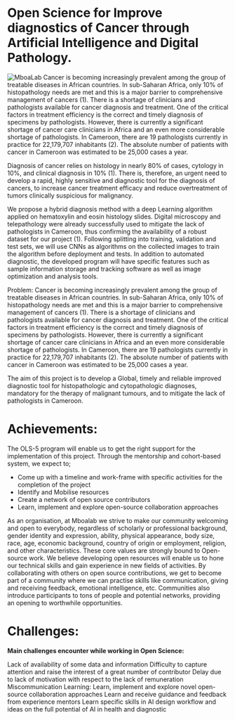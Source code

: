 # **Open Science for Improve diagnostics of Cancer through Artificial Intelligence and Digital Pathology.**

![MboaLab](https://avatars.githubusercontent.com/u/62905422?s=200&v=4)
Cancer is becoming increasingly prevalent among the group of treatable diseases in African countries. In sub-Saharan Africa, only 10% of histopathology needs are met and this is a major barrier to comprehensive management of cancers (1). There is a shortage of clinicians and pathologists available for cancer diagnosis and treatment. One of the critical factors in treatment efficiency is the correct and timely diagnosis of specimens by pathologists. However, there is currently a significant shortage of cancer care clinicians in Africa and an even more considerable shortage of pathologists. In Cameroon, there are 19 pathologists currently in practice for 22,179,707 inhabitants (2). The absolute number of patients with cancer in Cameroon was estimated to be 25,000 cases a year.

Diagnosis of cancer relies on histology in nearly 80% of cases, cytology in 10%, and clinical diagnosis in 10% (1). There is, therefore, an urgent need to develop a rapid, highly sensitive and diagnostic tool for the diagnosis of cancers, to increase cancer treatment efficacy and reduce overtreatment of tumors clinically suspicious for malignancy.

We propose a hybrid diagnosis method with a deep Learning algorithm applied on hematoxylin and eosin histology slides. Digital microscopy and telepathology were already successfully used to mitigate the lack of pathologists in Cameroon, thus confirming the availability of a robust dataset for our project (1). Following splitting into training, validation and test sets, we will use CNNs as algorithms on the collected images to train the algorithm before deployment and tests. In addition to automated diagnostic, the developed program will have specific features such as sample information storage and tracking software as well as image optimization and analysis tools.

Problem:
Cancer is becoming increasingly prevalent among the group of treatable diseases in African countries. In sub-Saharan Africa, only 10% of histopathology needs are met and this is a major barrier to comprehensive management of cancers (1). There is a shortage of clinicians and pathologists available for cancer diagnosis and treatment. One of the critical factors in treatment efficiency is the correct and timely diagnosis of specimens by pathologists. However, there is currently a significant shortage of cancer care clinicians in Africa and an even more considerable shortage of pathologists. In Cameroon, there are 19 pathologists currently in practice for 22,179,707 inhabitants (2). The absolute number of patients with cancer in Cameroon was estimated to be 25,000 cases a year.

The aim of this project is to develop a Global, timely and reliable improved diagnostic tool for histopathologic and cytopathologic diagnoses, mandatory for the therapy of malignant tumours, and to mitigate the lack of pathologists in Cameroon.

# **Achievements:**
The OLS-5 program will enable us to get the right support for the implementation of this project. Through the mentorship and cohort-based system, we expect to;

- Come up with a timeline and work-frame with specific activities for the completion of the project
- Identify and Mobilise resources
- Create a network of open source contributors
- Learn, implement and explore open-source collaboration approaches

As an organisation, at Mboalab we strive to make our community welcoming and open to everybody, regardless of scholarly or professional background, gender identity and expression, ability, physical appearance, body size, race, age, economic background, country of origin or employment, religion, and other characteristics. These core values are strongly bound to Open-source work. We believe developing open resources will enable us to hone our technical skills and gain experience in new fields of activities. By collaborating with others on open source contributions, we get to become part of a community where we can practise skills like communication, giving and receiving feedback, emotional intelligence, etc. Communities also introduce participants to tons of people and potential networks, providing an opening to worthwhile opportunities.

# **Challenges:**
__Main challenges encounter while working in Open Science:__

Lack of availability of some data and information
Difficulty to capture attention and raise the interest of a great number of contributor
Delay due to lack of motivation with respect to the lack of remuneration
Miscommunication
Learning:
Learn, implement and explore novel open-source collaboration approaches
Learn and receive guidance and feedback from experience mentors
Learn specific skills in AI design workflow and ideas on the full potential of AI in health and diagnostic
